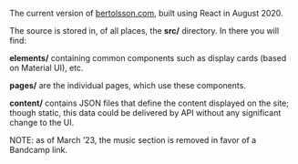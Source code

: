 The current version of [bertolsson.com](https://bertolsson.com), built using React in August 2020.

The source is stored in, of all places, the **src/** directory.  In there you will find:

**elements/** containing common components such as display cards (based on Material UI), etc.

**pages/** are the individual pages, which use these components.

**content/** contains JSON files that define the content displayed on the site; though static, this data could be delivered by API without any significant change to the UI.

NOTE: as of March ’23, the music section is removed in favor of a Bandcamp link.


